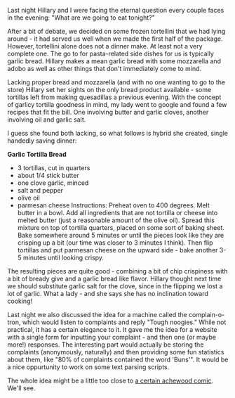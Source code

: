 Last night Hillary and I were facing the eternal question every couple faces
in the evening: "What are we going to eat tonight?"

  
After a bit of debate, we decided on some frozen tortellini that we had lying
around - it had served us well when we made the first half of the package.
However, tortellini alone does not a dinner make. At least not a very complete
one. The go to for pasta-related side dishes for us is typically garlic bread.
Hillary makes a mean garlic bread with some mozzarella and adobo as well as
other things that don't immediately come to mind.

Lacking proper bread and mozzarella (and with no one wanting to go to the
store) Hillary set her sights on the only bread product available - some
tortillas left from making quesadillas a previous evening. With the concept of
garlicy tortilla goodness in mind, my lady went to google and found a few
recipes that fit the bill. One involving butter and garlic cloves, another
involving oil and garlic salt.

I guess she found both lacking, so what follows is hybrid she created, single
handedly saving dinner:

  
**Garlic Tortilla Bread**   

  * 3 tortillas, cut in quarters
  * about 1/4 stick butter
  * one clove garlic, minced
  * salt and pepper
  * olive oil
  * parmesan cheese
Instructions: Preheat oven to 400 degrees. Melt butter in a bowl. Add all
ingredients that are not tortilla or cheese into melted butter (just a
reasonable amount of the olive oil). Spread this mixture on top of tortilla
quarters, placed on some sort of baking sheet. Bake somewhere around 5 minutes
or until the pieces look like they are crisping up a bit (our time was closer
to 3 minutes I think). Then flip tortillas and put parmesan cheese on the
upward side - bake another 3-5 minutes until looking crispy.

  
The resulting pieces are quite good - combining a bit of chip crispiness with
a bit of bready give and a garlic bread like flavor. Hillary thought next time
we should substitute garlic salt for the clove, since in the flipping we lost
a lot of garlic. What a lady - and she says she has no inclination toward
cooking!

  
Last night we also discussed the idea for a machine called the
complain-o-tron, which would listen to complaints and reply "Tough noogies."
While not practical, it has a certain elegance to it. It gave me the idea for
a website with a single form for inputting your complaint - and then one (or
maybe more!) responses. The interesting part would actually be storing the
complaints (anonymously, naturally) and then providing some fun statistics
about them, like "80% of complaints contained the word 'Buns'". It would be a
nice oppurtunity to work on some text parsing scripts.

The whole idea might be a little too close to [a certain achewood
comic](http://achewood.com/index.php?date=07182005). We'll see.

